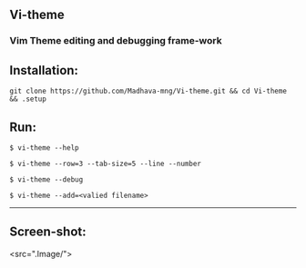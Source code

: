 ## Vi-theme
### Vim Theme editing and debugging frame-work

## Installation:
    git clone https://github.com/Madhava-mng/Vi-theme.git && cd Vi-theme && .setup
    
## Run:
```$ vi-theme --help```

```$ vi-theme --row=3 --tab-size=5 --line --number```

```$ vi-theme --debug```

```$ vi-theme --add=<valied filename>```

***

## Screen-shot:
<src=".Image/">




